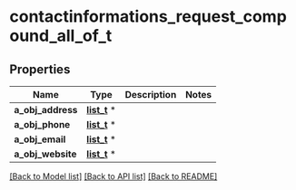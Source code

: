 # contactinformations_request_compound_all_of_t

## Properties
Name | Type | Description | Notes
------------ | ------------- | ------------- | -------------
**a_obj_address** | [**list_t**](address_request.md) \* |  | 
**a_obj_phone** | [**list_t**](phone_request.md) \* |  | 
**a_obj_email** | [**list_t**](email_request.md) \* |  | 
**a_obj_website** | [**list_t**](website_request.md) \* |  | 

[[Back to Model list]](../README.md#documentation-for-models) [[Back to API list]](../README.md#documentation-for-api-endpoints) [[Back to README]](../README.md)


